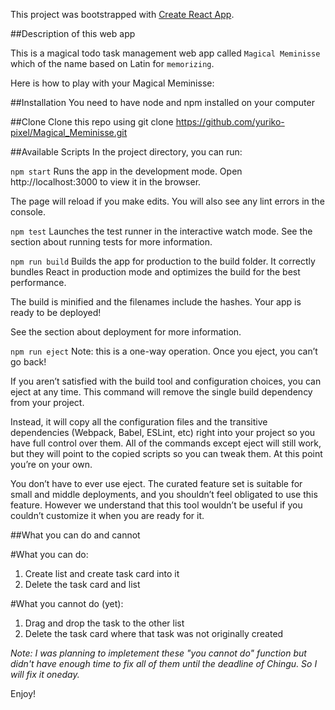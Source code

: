 This project was bootstrapped with [Create React App](https://github.com/facebook/create-react-app).

##Description of this web app

This is a magical todo task management web app called `Magical Meminisse` which of the name based on Latin for `memorizing`.

Here is how to play with your Magical Meminisse: 

##Installation
You need to have node and npm installed on your computer

##Clone
Clone this repo using git clone https://github.com/yuriko-pixel/Magical_Meminisse.git

##Available Scripts
In the project directory, you can run:

`npm start`
Runs the app in the development mode.
Open http://localhost:3000 to view it in the browser.

The page will reload if you make edits.
You will also see any lint errors in the console.

`npm test`
Launches the test runner in the interactive watch mode.
See the section about running tests for more information.

`npm run build`
Builds the app for production to the build folder.
It correctly bundles React in production mode and optimizes the build for the best performance.

The build is minified and the filenames include the hashes.
Your app is ready to be deployed!

See the section about deployment for more information.

`npm run eject`
Note: this is a one-way operation. Once you eject, you can’t go back!

If you aren’t satisfied with the build tool and configuration choices, you can eject at any time. This command will remove the single build dependency from your project.

Instead, it will copy all the configuration files and the transitive dependencies (Webpack, Babel, ESLint, etc) right into your project so you have full control over them. All of the commands except eject will still work, but they will point to the copied scripts so you can tweak them. At this point you’re on your own.

You don’t have to ever use eject. The curated feature set is suitable for small and middle deployments, and you shouldn’t feel obligated to use this feature. However we understand that this tool wouldn’t be useful if you couldn’t customize it when you are ready for it.

##What you can do and cannot

#What you can do:

1. Create list and create task card into it
2. Delete the task card and list

#What you cannot do (yet):

1. Drag and drop the task to the other list 
2. Delete the task card where that task was not originally created

_Note: I was planning to impletement these "you cannot do" function but didn't have enough time to fix all of them until the deadline of Chingu. So I will fix it oneday._

Enjoy!